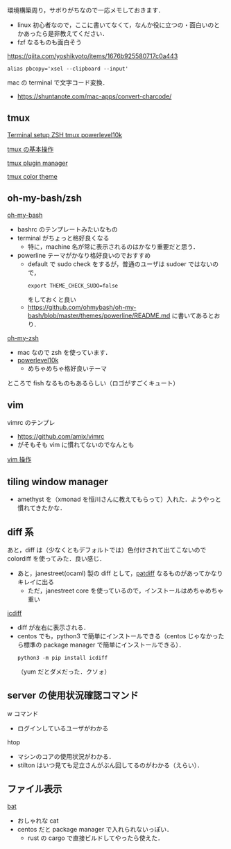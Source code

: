 環境構築周り，サボりがちなので一応メモしておきます．

- linux 初心者なので，ここに書いてなくて，なんか役に立つの・面白いのとかあったら是非教えてください．
- fzf なるものも面白そう

<https://qiita.com/yoshikyoto/items/1676b925580717c0a443>

```
alias pbcopy='xsel --clipboard --input'
```

mac の terminal で文字コード変換．

- <https://shuntanote.com/mac-apps/convert-charcode/>

## tmux

[Terminal setup ZSH tmux powerlevel10k](https://blog.bapt.name/2020/04/25/terminal-setup-zsh-tmux-powerlevel10k/)

[tmux の基本操作](https://www.task-notes.com/entry/20150711/1436583600)

[tmux plugin manager](https://github.com/tmux-plugins/tpm)

[tmux color theme](https://github.com/arcticicestudio/nord-tmux)

## oh-my-bash/zsh

[oh-my-bash](https://github.com/ohmybash/oh-my-bash)

- bashrc のテンプレートみたいなもの
- terminal がちょっと格好良くなる
  - 特に，machine 名が常に表示されるのはかなり重要だと思う．
- powerline テーマがかなり格好良いのでおすすめ
  - default で sudo check をするが，普通のユーザは sudoer ではないので，
    ```
    export THEME_CHECK_SUDO=false
    ```
    をしておくと良い
  - <https://github.com/ohmybash/oh-my-bash/blob/master/themes/powerline/README.md> に書いてあるとおり．

[oh-my-zsh](https://ohmyz.sh/)

- mac なので zsh を使っています．
- [powerlevel10k](https://github.com/romkatv/powerlevel10k)
  - めちゃめちゃ格好良いテーマ

ところで fish なるものもあるらしい（ロゴがすごくキュート）

## vim

vimrc のテンプレ

- <https://github.com/amix/vimrc>
- がそもそも vim に慣れてないのでなんとも

[vim 操作](http://labs.timedia.co.jp/2014/09/learn-about-vim-in-the-workplace.html)

## tiling window manager

- amethyst を（xmonad を恒川さんに教えてもらって）入れた．ようやっと慣れてきたかな．

## diff 系

あと，diff は（少なくともデフォルトでは）色付けされて出てこないので colordiff を使ってみた．良い感じ．

- あと，janestreet(ocaml) 製の diff として，[patdiff](https://github.com/janestreet/patdiff) なるものがあってかなりキレイに出る
  - ただ，janestreet core を使っているので，インストールはめちゃめちゃ重い

[icdiff](https://www.jefftk.com/icdiff)

- diff が左右に表示される．
- centos でも，python3 で簡単にインストールできる（centos じゃなかったら標準の package manager で簡単にインストールできる）．
  ```
  python3 -m pip install icdiff
  ```
  （yum だとダメだった．クソォ）

## server の使用状況確認コマンド

w コマンド

- ログインしているユーザがわかる

htop

- マシンのコアの使用状況がわかる．
- stilton はいつ見ても足立さんがぶん回してるのがわかる（えらい）．

## ファイル表示

[bat](https://github.com/sharkdp/bat)

- おしゃれな cat
- centos だと package manager で入れられないっぽい．
  - rust の cargo で直接ビルドしてやったら使えた．
